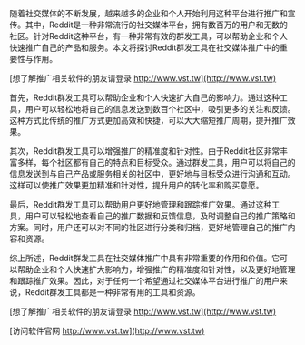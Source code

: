 随着社交媒体的不断发展，越来越多的企业和个人开始利用这种平台进行推广和宣传。其中，Reddit是一种非常流行的社交媒体平台，拥有数百万的用户和无数的社区。针对Reddit这种平台，有一种非常有效的群发工具，可以帮助企业和个人快速推广自己的产品和服务。本文将探讨Reddit群发工具在社交媒体推广中的重要性与作用。

[想了解推广相关软件的朋友请登录 http://www.vst.tw](http://www.vst.tw)

首先，Reddit群发工具可以帮助企业和个人快速扩大自己的影响力。通过这种工具，用户可以轻松地将自己的信息发送到数百个社区中，吸引更多的关注和反馈。这种方式比传统的推广方式更加高效和快捷，可以大大缩短推广周期，提升推广效果。

其次，Reddit群发工具可以增强推广的精准度和针对性。由于Reddit社区非常丰富多样，每个社区都有自己的特点和目标受众。通过群发工具，用户可以将自己的信息发送到与自己产品或服务相关的社区中，更好地与目标受众进行沟通和互动。这样可以使推广效果更加精准和针对性，提升用户的转化率和购买意愿。

最后，Reddit群发工具可以帮助用户更好地管理和跟踪推广效果。通过这种工具，用户可以轻松地查看自己的推广数据和反馈信息，及时调整自己的推广策略和方案。同时，用户还可以对不同的社区进行分类和归档，更好地管理自己的推广内容和资源。

综上所述，Reddit群发工具在社交媒体推广中具有非常重要的作用和价值。它可以帮助企业和个人快速扩大影响力，增强推广的精准度和针对性，以及更好地管理和跟踪推广效果。因此，对于任何一个希望通过社交媒体平台进行推广的用户来说，Reddit群发工具都是一种非常有用的工具和资源。

[想了解推广相关软件的朋友请登录 http://www.vst.tw](http://www.vst.tw)


[访问软件官网 http://www.vst.tw](http://www.vst.tw)
